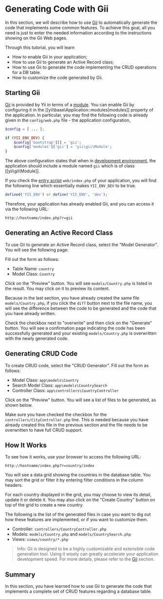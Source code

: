 Generating Code with Gii
========================

In this section, we will describe how to use [Gii](tool-gii.md) to automatically generate the code
that implements some common features. To achieve this goal, all you need is just to enter the needed
information according to the instructions showing on the Gii Web pages.

Through this tutorial, you will learn

* How to enable Gii in your application;
* How to use Gii to generate an Active Record class;
* How to use Gii to generate the code implementing the CRUD operations for a DB table.
* How to customize the code generated by Gii.


Starting Gii <a name="starting-gii"></a>
------------

[Gii](tool-gii.md) is provided by Yii in terms of a [module](structure-modules.md). You can enable Gii
by configuring it in the [[yii\base\Application::modules|modules]] property of the application. In particular,
you may find the following code is already given in the `config/web.php` file - the application configuration,

```php
$config = [ ... ];

if (YII_ENV_DEV) {
    $config['bootstrap'][] = 'gii';
    $config['modules']['gii'] = 'yii\gii\Module';
}
```

The above configuration states that when in [development environment](concept-configurations.md#environment-constants),
the application should include a module named `gii` which is of class [[yii\gii\Module]].

If you check the [entry script](structure-entry-scripts.md) `web/index.php` of your application, you will
find the following line which essentially makes `YII_ENV_DEV` to be true.

```php
defined('YII_ENV') or define('YII_ENV', 'dev');
```

Therefore, your application has already enabled Gii, and you can access it via the following URL:

```
http://hostname/index.php?r=gii
```


Generating an Active Record Class <a name="generating-ar"></a>
---------------------------------

To use Gii to generate an Active Record class, select the "Model Generator". You will see the following page:


Fill out the form as follows:

* Table Name: `country`
* Model Class: `Country`

Click on the "Preview" button. You will see `models/Country.php` is listed in the result.
You may click on it to preview its content.


Because in the last section, you have already created the same file `models/Country.php`, if you click
the `diff` button next to the file name, you will see the difference between the code to be generated
and the code that you have already written.

Check the checkbox next to "overwrite" and then click on the "Generate" button. You will see
a confirmation page indicating the code has been successfully generated and your existing `models/Country.php`
is overwritten with the newly generated code.


Generating CRUD Code <a name="generating-crud"></a>
--------------------

To create CRUD code, select the "CRUD Generator". Fill out the form as follows:

* Model Class: `app\models\Country`
* Search Model Class: `app\models\CountrySearch`
* Controller Class: `app\controllers\CountryController`

Click on the "Preview" button. You will see a list of files to be generated, as shown below.


Make sure you have checked the checkbox for the `controllers/CityController.php` line. This is needed
because you have already created this file in the previous section and the file needs to be overwritten
to have full CRUD support.


How It Works <a name="how-it-works"></a>
------------

To see how it works, use your browser to access the following URL:

```
http://hostname/index.php?r=country/index
```

You will see a data grid showing the countries in the database table. You may sort the grid
or filter it by entering filter conditions in the column headers.

For each country displayed in the grid, you may choose to view its detail, update it or delete it.
You may also click on the "Create Country" button on top of the grid to create a new country.

The following is the list of the generated files in case you want to dig out how these features are implemented,
or if you want to customize them.

* Controller: `controllers/CountryController.php`
* Models: `models/Country.php` and `models/CountrySearch.php`
* Views: `views/country/*.php`

> Info: Gii is designed to be a highly customizable and extensible code generation tool. Using it wisely
  can greatly accelerate your application development speed. For more details, please refer to
  the [Gii](tool-gii.md) section.


Summary <a name="summary"></a>
-------

In this section, you have learned how to use Gii to generate the code that implements a complete
set of CRUD features regarding a database table.
